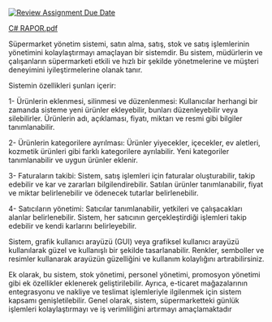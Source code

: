 [![Review Assignment Due Date](https://classroom.github.com/assets/deadline-readme-button-24ddc0f5d75046c5622901739e7c5dd533143b0c8e959d652212380cedb1ea36.svg)](https://classroom.github.com/a/uelKf0-p)

[C# RAPOR.pdf](https://github.com/Iskenderun-Technical-University/donem-projesi-mune-aljomaa/files/11412295/C.RAPOR.pdf)


Süpermarket yönetim sistemi, satın alma, satış, stok ve satış işlemlerinin yönetimini kolaylaştırmayı amaçlayan bir sistemdir. Bu sistem, müdürlerin ve çalışanların süpermarketi etkili ve hızlı bir şekilde yönetmelerine ve müşteri deneyimini iyileştirmelerine olanak tanır.

Sistemin özellikleri şunları içerir:

1- Ürünlerin eklenmesi, silinmesi ve düzenlenmesi: Kullanıcılar herhangi bir zamanda sisteme yeni ürünler ekleyebilir, bunları düzenleyebilir veya silebilirler. Ürünlerin adı, açıklaması, fiyatı, miktarı ve resmi gibi bilgiler tanımlanabilir.

2- Ürünlerin kategorilere ayrılması: Ürünler yiyecekler, içecekler, ev aletleri, kozmetik ürünleri gibi farklı kategorilere ayrılabilir. Yeni kategoriler tanımlanabilir ve uygun ürünler eklenir.

3- Faturaların takibi: Sistem, satış işlemleri için faturalar oluşturabilir, takip edebilir ve kar ve zararları bilgilendirebilir. Satılan ürünler tanımlanabilir, fiyat ve miktar belirlenebilir ve ödenecek tutarlar belirlenebilir.

4- Satıcıların yönetimi: Satıcılar tanımlanabilir, yetkileri ve çalışacakları alanlar belirlenebilir. Sistem, her satıcının gerçekleştirdiği işlemleri takip edebilir ve kendi karlarını belirleyebilir.

Sistem, grafik kullanıcı arayüzü (GUI) veya grafiksel kullanıcı arayüzü kullanılarak güzel ve kullanışlı bir şekilde tasarlanabilir. Renkler, semboller ve resimler kullanarak arayüzün güzelliğini ve kullanım kolaylığını artırabilirsiniz.

Ek olarak, bu sistem, stok yönetimi, personel yönetimi, promosyon yönetimi gibi ek özellikler eklenerek geliştirilebilir. Ayrıca, e-ticaret mağazalarının entegrasyonu ve nakliye ve teslimat işlemleriyle ilgilenmek için sistem kapsamı genişletilebilir. Genel olarak, sistem, süpermarketteki günlük işlemleri kolaylaştırmayı ve iş verimliliğini artırmayı amaçlamaktadır

